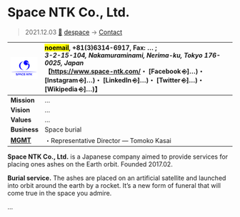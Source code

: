 # Space NTK Co., Ltd.
> 2021.12.03 [🚀](../../index/index.md) [despace](../index.md) → [Contact](../contact.md)

|[![](../f/contact/s/space_ntk_logo1_thumb.webp)](../f/contact/s/space_ntk_logo1.webp)|<mark>noemail</mark>, +81(3)6314-6917, Fax: … ;<br> *3-2-15-104, Nakamuraminami, Nerima-ku, Tokyo 176-0025, Japan*<br> 【<https://www.space-ntk.com/>・ [Facebook ⎆]…)・ [Instagram ⎆]…)・ [LinkedIn ⎆]…)・ [Twitter ⎆]…)・ [Wikipedia ⎆]…)】|
|:--|:--|
|**Mission**|…|
|**Vision**|…|
|**Values**|…|
|**Business**|Space burial|
|**[MGMT](../mgmt.md)**|・Representative Director — Tomoko Kasai|

**Space NTK Co., Ltd.** is a Japanese company aimed to provide services for placing ones ashes on the Earth orbit. Founded 2017.02.

**Burial service.** The ashes are placed on an artificial satellite and launched into orbit around the earth by a rocket. It’s a new form of funeral that will come true in the space you admire.

<p style="page-break-after:always"> </p>

…
